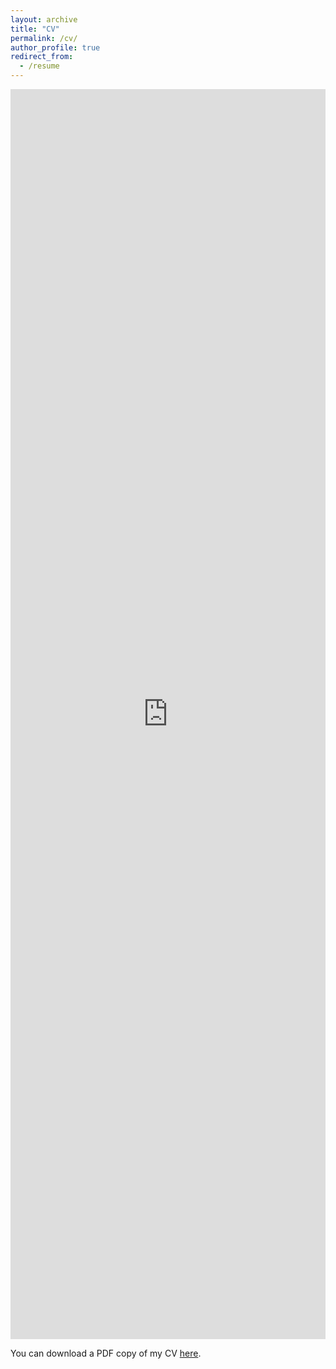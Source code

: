 ```yaml
---
layout: archive
title: "CV"
permalink: /cv/
author_profile: true
redirect_from:
  - /resume
---
```


<iframe src="https://haotianxiangsti.github.io/haotianxiang.github.io/files/Haotian_Xiang_Latest_CV_Final.pdf" width="100%" height="2000" frameborder="no" border="0" marginwidth="0" marginheight="0"></iframe>

You can download a PDF copy of my CV [here](https://haotianxiangsti.github.io/haotianxiang.github.io/files/Haotian_Xiang_Latest_CV_Final.pdf).